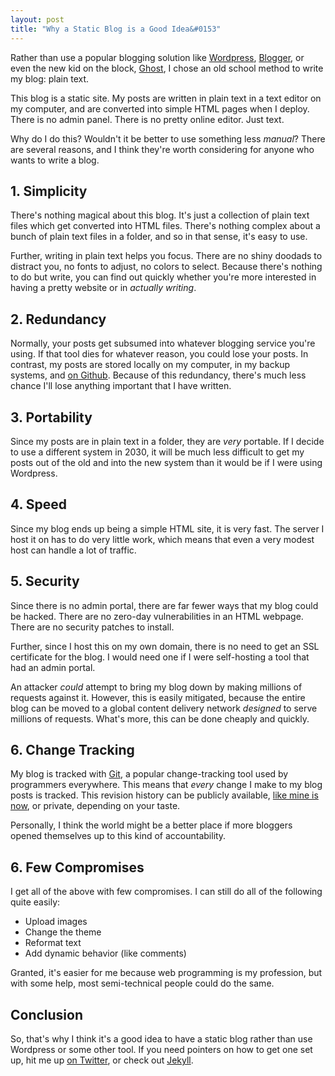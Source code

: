 ```yaml
---
layout: post
title: "Why a Static Blog is a Good Idea&#0153"
---
```


Rather than use a popular blogging solution like [Wordpress][wordpress],
[Blogger][blogger], or even the new kid on the block, [Ghost][ghost], I chose
an old school method to write my blog: plain text.

This blog is a static site. My posts are written in plain text in a text editor 
on my computer, and are converted into simple HTML pages when I deploy. There is
no admin panel. There is no pretty online editor. Just text.

Why do I do this? Wouldn't it be better to use something less _manual_? There
are several reasons, and I think they're worth considering for anyone who wants
to write a blog.

## 1. Simplicity

There's nothing magical about this blog. It's just a collection of plain text
files which get converted into HTML files. There's nothing complex about a bunch
of plain text files in a folder, and so in that sense, it's easy to use.

Further, writing in plain text helps you focus. There are no shiny doodads to
distract you, no fonts to adjust, no colors to select. Because there's nothing
to do but write, you can find out quickly whether you're more interested in
having a pretty website or in _actually writing_.

## 2. Redundancy

Normally, your posts get subsumed into whatever blogging service you're using. 
If that tool dies for whatever reason, you could lose your posts. In contrast, 
my posts are stored locally on my computer, in my backup systems, and 
[on Github][github].  Because of this redundancy, there's much less chance I'll
lose anything important that I have written.

## 3. Portability

Since my posts are in plain text in a folder, they are _very_ portable. If I
decide to use a different system in 2030, it will be much less difficult to get
my posts out of the old and into the new system than it would be if I were using
Wordpress.

## 4. Speed

Since my blog ends up being a simple HTML site, it is very fast. The server I
host it on has to do very little work, which means that even a very modest host
can handle a lot of traffic.

## 5. Security

Since there is no admin portal, there are far fewer ways that my blog could be
hacked. There are no zero-day vulnerabilities in an HTML webpage. There are no
security patches to install.

Further, since I host this on my own domain, there is no need to get an SSL
certificate for the blog. I would need one if I were self-hosting a tool that
had an admin portal.

An attacker _could_ attempt to bring my blog down by making millions of requests 
against it. However, this is easily mitigated, because the entire blog can be 
moved to a global content delivery network _designed_ to serve millions of 
requests. What's more, this can be done cheaply and quickly.

## 6. Change Tracking

My blog is tracked with [Git](http://git-scm.org), a popular change-tracking
tool used by programmers everywhere. This means that _every_ change I make to my
blog posts is tracked. This revision history can be publicly available, 
[like mine is now][github-commits], or private, depending on your taste.

Personally, I think the world might be a better place if more bloggers opened
themselves up to this kind of accountability.

## 6. Few Compromises

I get all of the above with few compromises. I can still do all of the
following quite easily:

- Upload images
- Change the theme
- Reformat text
- Add dynamic behavior (like comments)

Granted, it's easier for me because web programming is my profession, but with
some help, most semi-technical people could do the same.

## Conclusion

So, that's why I think it's a good idea to have a static blog rather than use
Wordpress or some other tool. If you need pointers on how to get one set up, hit
me up [on Twitter][twitter], or check out [Jekyll][jekyll].

[ghost]: http://tryghost.io
[blogger]: http://blogger.com
[wordpress]: http://wordpress.com
[markdown]: http://daringfireball.net/projects/markdown/
[github]: http://github.com/danielberkompas/danielberkompas.github.io
[github-commits]: https://github.com/danielberkompas/danielberkompas.github.io/commits/master
[twitter]: https://twitter.com/dberkom
[jekyll]: https://jekyllrb.com

